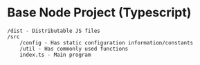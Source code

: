 # Base Node Project (Typescript)

```
/dist - Distributable JS files
/src
    /config - Has static configuration information/constants
    /util - Has commonly used functions
    index.ts - Main program
```